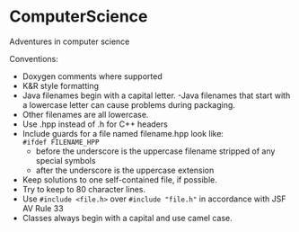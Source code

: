 

ComputerScience
===============

Adventures in computer science  

Conventions:

- Doxygen comments where supported
- K&R style formatting 
- Java filenames begin with a capital letter.
    -Java filenames that start with a lowercase letter can cause problems during
packaging. 
- Other filenames are all lowercase.
- Use .hpp instead of .h for C++ headers
- Include guards for a file named filename.hpp look like:  
    `#ifdef FILENAME_HPP`
    - before the underscore is the uppercase filename stripped of any special symbols 
    - after the underscore is the uppercase extension
- Keep solutions to one self-contained file, if possible.
- Try to keep to 80 character lines. 
- Use `#include <file.h>` over `#include "file.h"` in accordance with JSF AV Rule 33 
- Classes always begin with a capital and use camel case.
